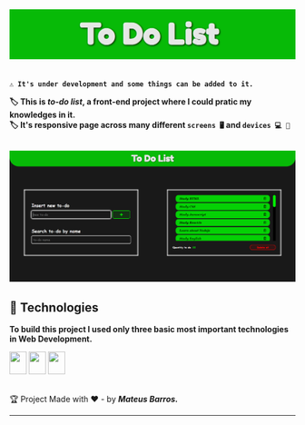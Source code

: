 <div align="center">
  <img src="https://github.com/Mateus20Barros/to-do-list/blob/main/assets/to-do-head.png">
</div>

<br>

**``⚠️ It's under development and some things can be added to it.``** <br>

**:label: This is *to-do list*, a front-end project where I could pratic my knowledges in it.** <br>
**:label: It's responsive page across many different ``screens 🖥️`` and ``devices 💻 📱``**

<br>

<img src="https://github.com/Mateus20Barros/to-do-list/blob/main/assets/main-screen.png">

## :rocket: Technologies

**To build this project I used only three basic most important technologies in Web Development.**

<div display="inline-block">
  <img src="https://cdn.jsdelivr.net/gh/devicons/devicon/icons/html5/html5-original.svg" width="30" height="40">
  <img src="https://cdn.jsdelivr.net/gh/devicons/devicon/icons/css3/css3-original.svg" width="30" height="40">
  <img src="https://cdn.jsdelivr.net/gh/devicons/devicon/icons/javascript/javascript-plain.svg" width="30" height="40">
</div>
<br>

:trophy: Project Made with :hearts: - by ***Mateus Barros.*** <br>

---
